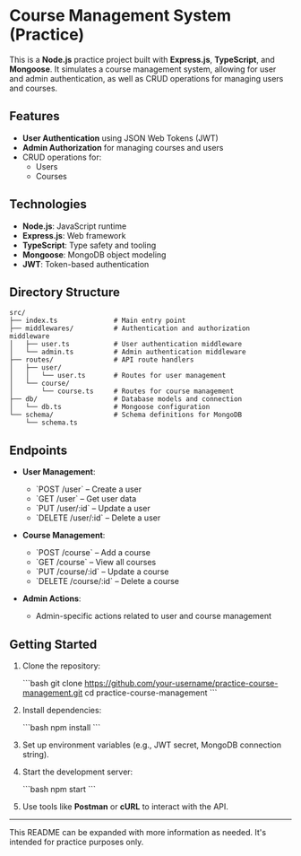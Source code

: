 
# Course Management System (Practice)

This is a **Node.js** practice project built with **Express.js**, **TypeScript**, and **Mongoose**. It simulates a course management system, allowing for user and admin authentication, as well as CRUD operations for managing users and courses.

## Features

- **User Authentication** using JSON Web Tokens (JWT)
- **Admin Authorization** for managing courses and users
- CRUD operations for:
  - Users
  - Courses

## Technologies

- **Node.js**: JavaScript runtime
- **Express.js**: Web framework
- **TypeScript**: Type safety and tooling
- **Mongoose**: MongoDB object modeling
- **JWT**: Token-based authentication

## Directory Structure
```
src/
├── index.ts              # Main entry point
├── middlewares/          # Authentication and authorization middleware
│   ├── user.ts           # User authentication middleware
│   └── admin.ts          # Admin authentication middleware
├── routes/               # API route handlers
│   ├── user/             
│   │   └── user.ts       # Routes for user management
│   └── course/           
│       └── course.ts     # Routes for course management
├── db/                   # Database models and connection
│   └── db.ts             # Mongoose configuration
└── schema/               # Schema definitions for MongoDB
    └── schema.ts
```

## Endpoints

- **User Management**:  
  - \`POST /user\` – Create a user  
  - \`GET /user\` – Get user data  
  - \`PUT /user/:id\` – Update a user  
  - \`DELETE /user/:id\` – Delete a user

- **Course Management**:  
  - \`POST /course\` – Add a course  
  - \`GET /course\` – View all courses  
  - \`PUT /course/:id\` – Update a course  
  - \`DELETE /course/:id\` – Delete a course

- **Admin Actions**:  
  - Admin-specific actions related to user and course management

## Getting Started

1. Clone the repository:

   \`\`\`bash
   git clone https://github.com/your-username/practice-course-management.git
   cd practice-course-management
   \`\`\`

2. Install dependencies:

   \`\`\`bash
   npm install
   \`\`\`

3. Set up environment variables (e.g., JWT secret, MongoDB connection string).

4. Start the development server:

   \`\`\`bash
   npm start
   \`\`\`

5. Use tools like **Postman** or **cURL** to interact with the API.

---

This README can be expanded with more information as needed. It's intended for practice purposes only.
